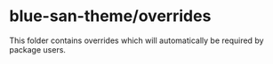 # blue-san-theme/overrides

This folder contains overrides which will automatically be required by package users.
